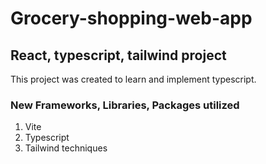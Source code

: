 # Grocery-shopping-web-app

## React, typescript, tailwind project

This project was created to learn and implement typescript.

### New Frameworks, Libraries, Packages utilized

1. Vite
2. Typescript
3. Tailwind techniques
